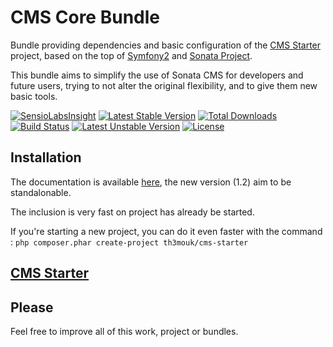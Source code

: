 CMS Core Bundle
===============

Bundle providing dependencies and basic configuration of the [CMS Starter](https://github.com/Th3Mouk/CMSStarter) project, based on the top of [Symfony2][2] and [Sonata Project][1].

This bundle aims to simplify the use of Sonata CMS for developers and future users, trying to not alter the original flexibility, and to give them new basic tools.

[![SensioLabsInsight](https://insight.sensiolabs.com/projects/5e565293-add3-4ee5-a61a-ee35c00269fb/mini.png)](https://insight.sensiolabs.com/projects/5e565293-add3-4ee5-a61a-ee35c00269fb) [![Latest Stable Version](https://poser.pugx.org/th3mouk/cms-core-bundle/v/stable.svg)](https://packagist.org/packages/th3mouk/cms-core-bundle) [![Total Downloads](https://poser.pugx.org/th3mouk/cms-core-bundle/downloads.svg)](https://packagist.org/packages/th3mouk/cms-core-bundle) [![Build Status](https://travis-ci.org/Th3Mouk/CMSCoreBundle.svg?branch=master)](https://travis-ci.org/Th3Mouk/CMSCoreBundle) [![Latest Unstable Version](https://poser.pugx.org/th3mouk/cms-core-bundle/v/unstable.svg)](https://packagist.org/packages/th3mouk/cms-core-bundle) [![License](https://poser.pugx.org/th3mouk/cms-core-bundle/license.svg)](https://packagist.org/packages/th3mouk/cms-core-bundle)

## Installation

The documentation is available [here](/Resources/doc/installation.md), the new version (1.2) aim to be standalonable.

The inclusion is very fast on project has already be started.

If you're starting a new project, you can do it even faster with the command :
`php composer.phar create-project th3mouk/cms-starter`

## [CMS Starter](https://github.com/Th3Mouk/CMSStarter)

## Please

Feel free to improve all of this work, project or bundles.

[1]:  https://sonata-project.org/
[2]:  http://symfony.com/
